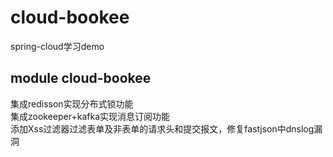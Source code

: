 # cloud-bookee
spring-cloud学习demo  
## module cloud-bookee
集成redisson实现分布式锁功能  
集成zookeeper+kafka实现消息订阅功能  
添加Xss过滤器过滤表单及非表单的请求头和提交报文，修复fastjson中dnslog漏洞  
